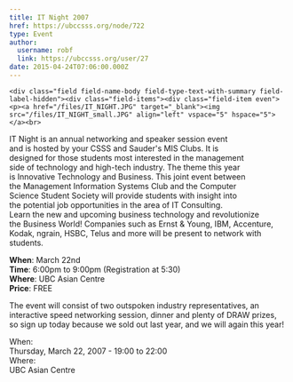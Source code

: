 ```yaml
---
title: IT Night 2007 
href: https://ubccsss.org/node/722
type: Event
author:
  username: robf
  link: https://ubccsss.org/user/27
date: 2015-04-24T07:06:00.000Z
---
```



    <div class="field field-name-body field-type-text-with-summary field-label-hidden"><div class="field-items"><div class="field-item even"><p><a href="/files/IT_NIGHT.JPG" target="_blank"><img src="/files/IT_NIGHT_small.JPG" align="left" vspace="5" hspace="5"></a><br>
IT Night is an annual networking and speaker session event<br>
and is hosted by your CSSS and Sauder&apos;s MIS Clubs. It is<br>
designed for those students most interested in the management<br>
side of technology and high-tech industry. The theme this year<br>
is Innovative Technology and Business. This joint event between<br>
the Management Information Systems Club and the Computer<br>
Science Student Society will provide students with insight into<br>
the potential job opportunities in the area of IT Consulting.<br>
Learn the new and upcoming business technology and revolutionize<br>
the Business World! Companies such as Ernst &amp; Young, IBM, Accenture,<br>
Kodak, ngrain, HSBC, Telus and more will be present to network with<br>
students.</p>
<p><b>When</b>: March 22nd<br>
<b>Time</b>: 6:00pm to 9:00pm (Registration at 5:30)<br>
<b>Where</b>: UBC Asian Centre<br>
<b>Price</b>: FREE </p>
<!--break--><p>The event will consist of two outspoken industry representatives, an<br>
interactive speed networking session, dinner and plenty of DRAW prizes,<br>
so sign up today because we sold out last year, and we will again this year!</p>
</div></div></div><div class="field field-name-field-dates field-type-datetime field-label-above"><div class="field-label">When:&#xA0;</div><div class="field-items"><div class="field-item even"><span class="date-display-single">Thursday, March 22, 2007 - <span class="date-display-range"><span class="date-display-start">19:00</span> to <span class="date-display-end">22:00</span></span></span></div></div></div><div class="field field-name-field-location field-type-text field-label-above"><div class="field-label">Where:&#xA0;</div><div class="field-items"><div class="field-item even">UBC Asian Centre</div></div></div>    <footer>
          </footer>
    